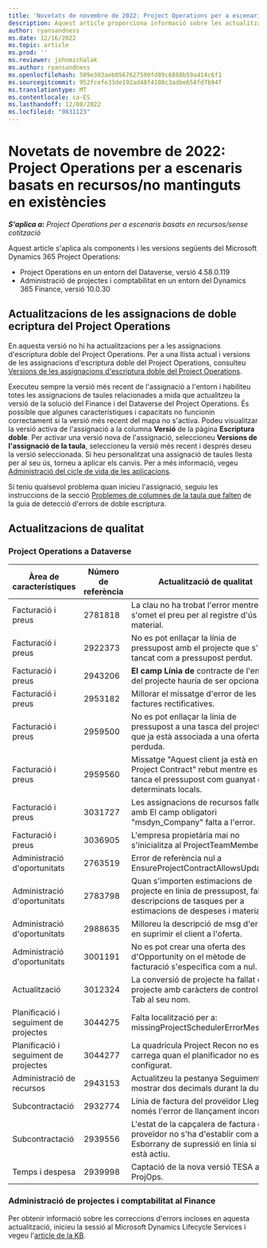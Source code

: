 ```yaml
---
title: 'Novetats de novembre de 2022: Project Operations per a escenaris basats en recursos/no mantinguts en existències'
description: Aquest article proporciona informació sobre les actualitzacions de qualitat disponibles a la versió de novembre de 2022 de Microsoft Dynamics 365 Project Operations per a escenaris basats en recursos o no emmagatzemats.
author: ryansandness
ms.date: 12/16/2022
ms.topic: article
ms.prod: ''
ms.reviewer: johnmichalak
ms.author: ryansandness
ms.openlocfilehash: 509e303aeb0567627590fd89c6888b59a414c6f1
ms.sourcegitcommit: 952fcefe33de192ad48f4108c3adbe658fd7b94f
ms.translationtype: MT
ms.contentlocale: ca-ES
ms.lasthandoff: 12/08/2022
ms.locfileid: "9831123"
---
```

# <a name="whats-new-november-2022---project-operations-for-resourcenon-stocked-based-scenarios"></a>Novetats de novembre de 2022: Project Operations per a escenaris basats en recursos/no mantinguts en existències

_**S'aplica a:** Project Operations per a escenaris basats en recursos/sense cotització_

Aquest article s'aplica als components i les versions següents del Microsoft Dynamics 365 Project Operations:

- Project Operations en un entorn del Dataverse, versió 4.58.0.119
- Administració de projectes i comptabilitat en un entorn del Dynamics 365 Finance, versió 10.0.30

## <a name="project-operations-dual-write-maps-updates"></a>Actualitzacions de les assignacions de doble ecriptura del Project Operations

En aquesta versió no hi ha actualitzacions per a les assignacions d'escriptura doble del Project Operations. Per a una llista actual i versions de les assignacions d'escriptura doble del Project Operations, consulteu [Versions de les assignacions d'escriptura doble del Project Operations](../environment/resource-dual-write-maps.md).

Executeu sempre la versió més recent de l'assignació a l'entorn i habiliteu totes les assignacions de taules relacionades a mida que actualitzeu la versió de la solució del Finance i del Dataverse del Project Operations. És possible que algunes característiques i capacitats no funcionin correctament si la versió més recent del mapa no s'activa. Podeu visualitzar la versió activa de l'assignació a la columna **Versió** de la pàgina **Escriptura doble**. Per activar una versió nova de l'assignació, seleccioneu **Versions de l'assignació de la taula**, seleccioneu la versió més recent i després deseu la versió seleccionada. Si heu personalitzat una assignació de taules llesta per al seu ús, torneu a aplicar els canvis. Per a més informació, vegeu [Administració del cicle de vida de les aplicacions](/dynamics365/fin-ops-core/dev-itpro/data-entities/dual-write/app-lifecycle-management).

Si teniu qualsevol problema quan inicieu l'assignació, seguiu les instruccions de la secció [Problemes de columnes de la taula que falten](/dynamics365/fin-ops-core/dev-itpro/data-entities/dual-write/dual-write-troubleshooting-finops-upgrades#missing-table-columns-issue-on-maps) de la guia de detecció d'errors de doble escriptura.

## <a name="quality-updates"></a>Actualitzacions de qualitat

### <a name="project-operations-on-dataverse"></a>Project Operations a Dataverse

| Àrea de característiques | Número de referència | Actualització de qualitat |
| --- | --- | --- |
| Facturació i preus | 2781818 | La clau no ha trobat l'error mentre s'omet el preu per al registre d'ús de material. |
| Facturació i preus | 2922373 | No es pot enllaçar la línia de pressupost amb el projecte que s'ha tancat com a pressupost perdut. |
| Facturació i preus | 2943206 | **El camp Línia de** contracte de l'entitat del projecte hauria de ser opcional. |
| Facturació i preus | 2953182 | Millorar el missatge d'error de les factures rectificatives.|
| Facturació i preus | 2959500 | No es pot enllaçar la línia de pressupost a una tasca del projecte que ja està associada a una oferta perduda.|
| Facturació i preus | 2959560 | Missatge "Aquest client ja està en el Project Contract" rebut mentre es tanca el pressupost com guanyat en determinats locals. |
| Facturació i preus | 3031727 | Les assignacions de recursos fallen amb El camp obligatori "msdyn_Company" falta a l'error. |
| Facturació i preus | 3036905 | L'empresa propietària mai no s'inicialitza al ProjectTeamMember. |
| Administració d'oportunitats | 2763519 | Error de referència nul a EnsureProjectContractAllowsUpdates. |
| Administració d'oportunitats | 2783798 | Quan s'importen estimacions de projecte en línia de pressupost, falten descripcions de tasques per a estimacions de despeses i materials.|
| Administració d'oportunitats | 2988635 | Milloreu la descripció de msg d'error en suprimir el client a l'oferta. |
| Administració d'oportunitats | 3001191 | No es pot crear una oferta des d'Opportunity on el mètode de facturació s'especifica com a nul. |
| Actualització | 3012324 | La conversió de projecte ha fallat en un projecte amb caràcters de control com Tab al seu nom. || Planificació i seguiment de projectes | 2790384 | El temps d'espera pendent d'OperacióSet és massa curt. |
| Planificació i seguiment de projectes | 3044275 | Falta localització per a: missingProjectSchedulerErrorMessage. |
| Planificació i seguiment de projectes | 3044277 | La quadrícula Project Recon no es carrega quan el planificador no està configurat.|
| Administració de recursos | 2943153 | Actualitzeu la pestanya Seguiment per mostrar dos decimals durant la durada.|
| Subcontractació | 2932774 | Línia de factura del proveïdor Llegiu només l'error de llançament incorrecte. |
| Subcontractació | 2939556 | L'estat de la capçalera de factura de proveïdor no s'ha d'establir com a Esborrany de supressió en línia si no està actiu. |
| Temps i despesa | 2939998 | Captació de la nova versió TESA a ProjOps. |


### <a name="project-management-and-accounting-in-finance"></a>Administració de projectes i comptabilitat al Finance

Per obtenir informació sobre les correccions d'errors incloses en aquesta actualització, inicieu la sessió al Microsoft Dynamics Lifecycle Services i vegeu l'[article de la KB](https://fix.lcs.dynamics.com/Issue/Details?bugId=745468).
